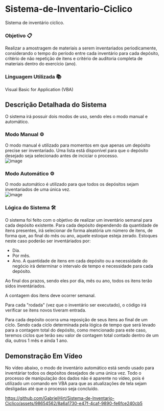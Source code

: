 # Sistema-de-Inventario-Ciclico
Sistema de inventário cíclico.


### Objetivo  📋
Realizar a amostragem de materiais a serem inventariados periodicamente, considerando o tempo do período entre cada inventário para cada depósito, critério de não repetição de itens e critério de auditoria completa de materiais dentro do exercício (ano). </br>

### Linguagem Utilizada 📚
Visual Basic for Application (VBA) </br>
## Descrição Detalhada do Sistema
O sistema irá possuir dois modos de uso, sendo eles o modo manual e automático. </br>
### Modo Manual ⚙️
O modo manual é utilizado para momentos em que apenas um depósito precise ser inventariado. Uma lista está disponível para que o depósito desejado seja selecionado antes de inciciar o processo. </br>
![image](https://github.com/GabrielHirt/Sistema-de-Inventario-Ciclico/assets/98654562/9025c4fe-82af-4675-87a1-0e3d6477b9e0)

### Modo Automático ⚙️
O modo automático é utilizado para que todos os depósitos sejam inventariados de uma única vez. </br>
![image](https://github.com/GabrielHirt/Sistema-de-Inventario-Ciclico/assets/98654562/64d86459-1b0c-429f-9ff4-b3eca75abe35)

### Lógica do Sistema 🛠️
O sistema foi feito com o objetivo de realizar um inventário semanal para cada depósito existente. Para cada depósito dependendo da quantidade de itens presentes, irá selecionar de forma aleatória um número de itens, de forma que, ao final do mês ou ano, aquele estoque esteja zerado.
Estoques neste caso poderão ser inventáriados por:
- Dia.
- Por mês.
- Ano.
A quantidade de itens em cada depósito ou a necessidade do negócio irá determinar o intervalo de tempo e necessidade para cada depósito.

Ao final dos prazos, sendo eles por dia, mês ou ano, todos os itens terão sidos inventáriados.

A contagem dos itens deve ocorrer semanal.

Para cada "rodada" (vez que o inventário ser executado), o código irá verificar se itens novos tiveram entrada.

Para cada depósito ocorra uma reposição de seus itens ao final de um cíclo. Sendo cada cíclo determinada pela lógica de tempo que será levado para a contagem total do depósito, como mencionado para este caso, teremos cíclos que terão seu valor de contagem total contado dentro de um dia, outros 1 mês e ainda 1 ano.

## Demonstração Em Vídeo
No vídeo abaixo, o modo de inventário automático está sendo usado para inventáriar todos os depósitos desejados de uma única vez.
Todo o processo de manipulação dos dados não é aparente no vídeo, pois é utilizado um comando em VBA para que as atualizações de tela sejam desligadas até que o processo seja concluído.


https://github.com/GabrielHirt/Sistema-de-Inventario-Ciclico/assets/98654562/8a6a1730-e47f-4caf-9890-fe6fce240cb5






